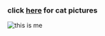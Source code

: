 ### click [here](https://instagram.com/gaga_and_me) for cat pictures

![this is me](https://i.imgflip.com/7dohj6.jpg)
